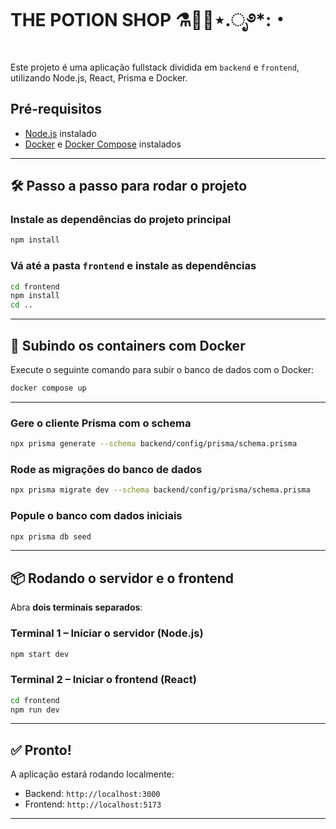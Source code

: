 # THE POTION SHOP ⚗️🧪🔮⋆.ೃ࿔*:・

Este projeto é uma aplicação fullstack dividida em `backend` e `frontend`, utilizando Node.js, React, Prisma e Docker.

## Pré-requisitos

- [Node.js](https://nodejs.org/) instalado
- [Docker](https://docs.docker.com/get-started/get-docker/) e [Docker Compose](https://docs.docker.com/compose/install/) instalados

---

## 🛠️ Passo a passo para rodar o projeto

### Instale as dependências do projeto principal
```bash
npm install
```

### Vá até a pasta `frontend` e instale as dependências
```bash
cd frontend
npm install
cd ..
```

---
## 🐳 Subindo os containers com Docker

Execute o seguinte comando para subir o banco de dados com o Docker:

```bash
docker compose up
```
---

### Gere o cliente Prisma com o schema
```bash
npx prisma generate --schema backend/config/prisma/schema.prisma
```

### Rode as migrações do banco de dados
```bash
npx prisma migrate dev --schema backend/config/prisma/schema.prisma
```

### Popule o banco com dados iniciais 
```bash
npx prisma db seed
```

---

## 📦 Rodando o servidor e o frontend

Abra **dois terminais separados**:

### Terminal 1 – Iniciar o servidor (Node.js)
```bash
npm start dev
```

### Terminal 2 – Iniciar o frontend (React)
```bash
cd frontend
npm run dev
```

---

## ✅ Pronto!

A aplicação estará rodando localmente:
- Backend: `http://localhost:3000` 
- Frontend: `http://localhost:5173`

---
